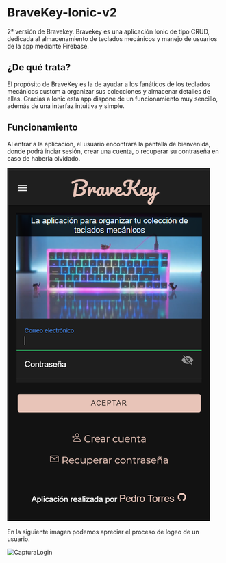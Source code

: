 # BraveKey-Ionic-v2
2ª versión de Bravekey. Bravekey es una aplicación Ionic de tipo CRUD, dedicada al almacenamiento de teclados mecánicos y manejo de usuarios de la app mediante Firebase.

## ¿De qué trata?
El propósito de BraveKey es la de ayudar a los fanáticos de los teclados mecánicos custom a organizar sus colecciones y almacenar detalles de ellas.
Gracias a Ionic esta app dispone de un funcionamiento muy sencillo, además de una interfaz intuitiva y simple.

## Funcionamiento
Al entrar a la aplicación, el usuario encontrará la pantalla de bienvenida, donde podrá inciar sesión, crear una cuenta, o recuperar su contraseña en caso de haberla olvidado.

![CapturaInicio](https://github.com/torrespedrob/BraveKey-Ionic-v2/blob/main/CapturaInicio.png)

En la siguiente imagen podemos apreciar el proceso de logeo de un usuario.

![CapturaLogin](https://github.com/torrespedrob/BraveKey-Ionic-v2/blob/main/CapturaLogin.gif)
